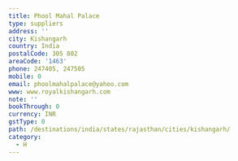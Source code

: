 ```yaml
---
title: Phool Mahal Palace
type: suppliers
address: ''
city: Kishangarh
country: India
postalCode: 305 802
areaCode: '1463'
phone: 247405, 247505
mobile: 0
email: phoolmahalpalace@yahoo.com
www: www.royalkishangarh.com
note: ''
bookThrough: 0
currency: INR
gstType: 0
path: /destinations/india/states/rajasthan/cities/kishangarh/
category:
  - H
---
```


